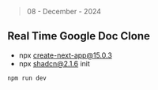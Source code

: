> 08 - December - 2024

## Real Time Google Doc Clone

* npx create-next-app@15.0.3
* npx shadcn@2.1.6 init

```
npm run dev
```

